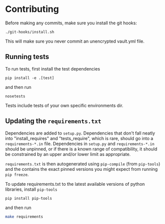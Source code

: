 # Contributing

Before making any commits, make sure you install the git hooks:

```
./git-hooks/install.sh
```

This will make sure you never commit an unencrypted vault.yml file.


## Running tests

To run tests, first install the test dependencies

```
pip install -e .[test]
```

and then run

```
nosetests
```

Tests include tests of your own specific environments dir.


## Updating the `requirements.txt`

Dependencies are added to `setup.py`. Dependencies that don't fall neatly into
"install_requires" and "tests_require", which is rare, should go into a
`requirements-*.in` file. Dependencies in `setup.py` and `requirements-*.in`
should be unpinned, or if there is a known range of compatibility, it should be
constrained by an upper and/or lower limit as appropriate.

`requirements.txt` is then autogenerated using `pip-compile` (from `pip-tools`)
and the contains the exact pinned versions you might expect from running `pip
freeze`.

To update requirements.txt to the latest available versions of python libraries,
install `pip-tools`

```bash
pip install pip-tools
```

and then run

```bash
make requirements
```
